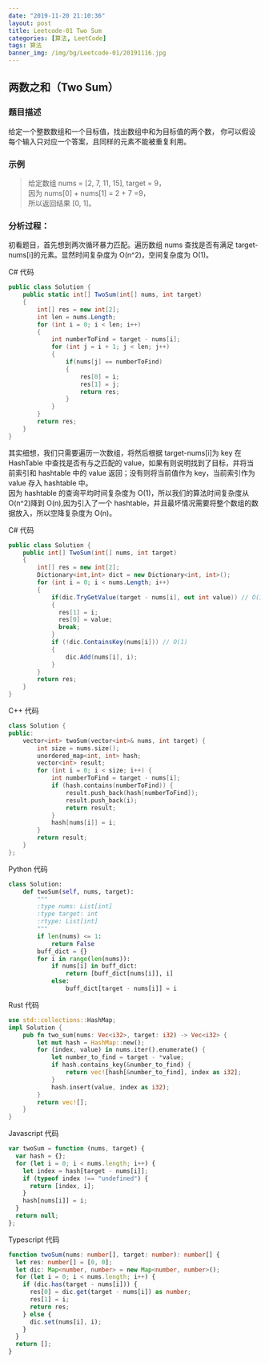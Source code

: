 ```yaml
---
date: "2019-11-20 21:10:36"
layout: post
title: Leetcode-01 Two Sum
categories: [算法, LeetCode]
tags: 算法
banner_img: /img/bg/Leetcode-01/20191116.jpg
---
```


## 两数之和（Two Sum）

### 题目描述

给定一个整数数组和一个目标值，找出数组中和为目标值的两个数，
你可以假设每个输入只对应一个答案，且同样的元素不能被重复利用。

### 示例

> 给定数组 nums = [2, 7, 11, 15], target = 9，  
> 因为 nums[0] + nums[1] = 2 + 7 =9，  
> 所以返回结果 [0, 1]。

### 分析过程：

初看题目，首先想到两次循环暴力匹配。遍历数组 nums 查找是否有满足 target-nums[i]的元素。显然时间复杂度为 O(n^2)，空间复杂度为 O(1)。​

C# 代码

```csharp
public class Solution {
    public static int[] TwoSum(int[] nums, int target)
    {
        int[] res = new int[2];
        int len = nums.Length;
        for (int i = 0; i < len; i++)
        {
            int numberToFind = target - nums[i];
            for (int j = i + 1; j < len; j++)
            {
                if(nums[j] == numberToFind)
                {
                    res[0] = i;
                    res[1] = j;
                    return res;
                }
            }
        }
        return res;
    }
}
```

其实细想，我们只需要遍历一次数组，将然后根据 target-nums[i]为 key 在 HashTable 中查找是否有与之匹配的 value，如果有则说明找到了目标，并将当前索引和 hashtable 中的 value 返回；没有则将当前值作为 key，当前索引作为 value 存入 hashtable 中。  
因为 hashtable 的查询平均时间复杂度为 O(1)，所以我们的算法时间复杂度从 O(n^2)降到 O(n),因为引入了一个 hashtable，并且最坏情况需要将整个数组的数据放入，所以空降复杂度为 O(n)。

C# 代码

```csharp
public class Solution {
    public int[] TwoSum(int[] nums, int target)
    {
        int[] res = new int[2];
        Dictionary<int,int> dict = new Dictionary<int, int>();
        for (int i = 0; i < nums.Length; i++)
        {
            if(dic.TryGetValue(target - nums[i], out int value)) // O(1)
            {
              res[1] = i;
              res[0] = value;
              break;
            }
            if (!dic.ContainsKey(nums[i])) // O(1)
            {
                dic.Add(nums[i], i);
            }
        }
        return res;
    }
}
```

C++ 代码

```cpp
class Solution {
public:
    vector<int> twoSum(vector<int>& nums, int target) {
        int size = nums.size();
        unordered_map<int, int> hash;
        vector<int> result;
        for (int i = 0; i < size; i++) {
            int numberToFind = target - nums[i];
            if (hash.contains(numberToFind)) {
                result.push_back(hash[numberToFind]);
                result.push_back(i);
                return result;
            }
            hash[nums[i]] = i;
        }
        return result;
    }
};
```

Python 代码

```python
class Solution:
    def twoSum(self, nums, target):
        """
        :type nums: List[int]
        :type target: int
        :rtype: List[int]
        """
        if len(nums) <= 1:
            return False
        buff_dict = {}
        for i in range(len(nums)):
            if nums[i] in buff_dict:
                return [buff_dict[nums[i]], i]
            else:
                buff_dict[target - nums[i]] = i
```

Rust 代码

```rust
use std::collections::HashMap;
impl Solution {
    pub fn two_sum(nums: Vec<i32>, target: i32) -> Vec<i32> {
        let mut hash = HashMap::new();
        for (index, value) in nums.iter().enumerate() {
            let number_to_find = target - *value;
            if hash.contains_key(&number_to_find) {
                return vec![hash[&number_to_find], index as i32];
            }
            hash.insert(value, index as i32);
        }
        return vec![];
    }
}
```

Javascript 代码

```javascript
var twoSum = function (nums, target) {
  var hash = {};
  for (let i = 0; i < nums.length; i++) {
    let index = hash[target - nums[i]];
    if (typeof index !== "undefined") {
      return [index, i];
    }
    hash[nums[i]] = i;
  }
  return null;
};
```

Typescript 代码

```typescript
function twoSum(nums: number[], target: number): number[] {
  let res: number[] = [0, 0];
  let dic: Map<number, number> = new Map<number, number>();
  for (let i = 0; i < nums.length; i++) {
    if (dic.has(target - nums[i])) {
      res[0] = dic.get(target - nums[i]) as number;
      res[1] = i;
      return res;
    } else {
      dic.set(nums[i], i);
    }
  }
  return [];
}
```
